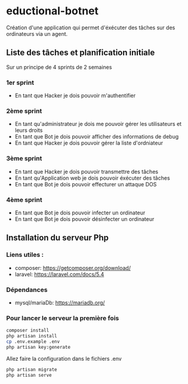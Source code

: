 # eductional-botnet
Création d'une application qui permet d'éxécuter des tâches sur des ordinateurs via un agent.

## Liste des tâches et planification initiale
Sur un principe de 4 sprints de 2 semaines

### 1er sprint
- En tant que Hacker je dois pouvoir m'authentifier

### 2ème sprint
- En tant qu'administrateur je dois me pouvoir gérer les utilisateurs et leurs droits
- En tant que Bot je dois pouvoir afficher des informations de debug
- En tant que Hacker je dois pouvoir gérer la liste d'ordniateur

### 3ème sprint
- En tant que Hacker je dois pouvoir transmettre des tâches
- En tant qu'Application web je dois pouvoir éxécuter des tâches
- En tant que Bot je dois pouvoir effecturer un attaque DOS

### 4ème sprint
- En tant que Bot je dois pouvoir infecter un ordinateur
- En tant que Bot je dois pouvoir désinfecter un ordinateur

## Installation du serveur Php

### Liens utiles :
- composer: https://getcomposer.org/download/
- laravel: https://laravel.com/docs/5.4

### Dépendances
- mysql/mariaDb: https://mariadb.org/

### Pour lancer le serveur la première fois

```sh
composer install
php artisan install
cp .env.example .env
php artisan key:generate
```

Allez faire la configuration dans le fichiers .env

```sh
php artisan migrate
php artisan serve
```
